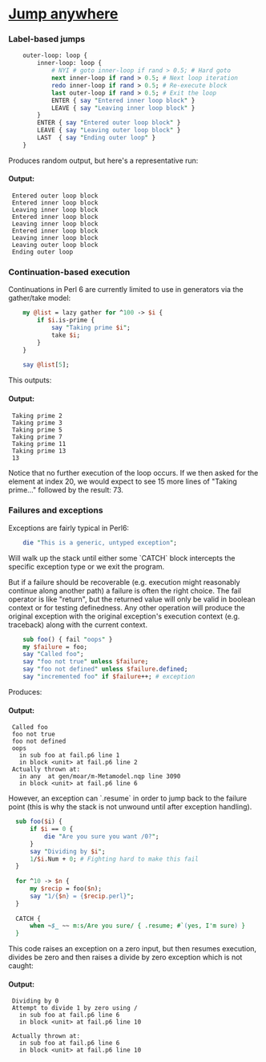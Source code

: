[1]: https://rosettacode.org/wiki/Jump_anywhere

# [Jump anywhere][1]

### Label-based jumps

```perl
    outer-loop: loop {
        inner-loop: loop {
            # NYI # goto inner-loop if rand > 0.5; # Hard goto
            next inner-loop if rand > 0.5; # Next loop iteration
            redo inner-loop if rand > 0.5; # Re-execute block
            last outer-loop if rand > 0.5; # Exit the loop
            ENTER { say "Entered inner loop block" }
            LEAVE { say "Leaving inner loop block" }
        }
        ENTER { say "Entered outer loop block" }
        LEAVE { say "Leaving outer loop block" }
        LAST  { say "Ending outer loop" }
    }
```


Produces random output, but here's a representative run:


#### Output:
```
 Entered outer loop block
 Entered inner loop block
 Leaving inner loop block
 Entered inner loop block
 Leaving inner loop block
 Entered inner loop block
 Leaving inner loop block
 Leaving outer loop block
 Ending outer loop
```


### Continuation-based execution



Continuations in Perl 6 are currently limited to use in generators via the gather/take model:

```perl
    my @list = lazy gather for ^100 -> $i {
        if $i.is-prime {
            say "Taking prime $i";
            take $i;
        }
    }
 
    say @list[5];
```


This outputs:


#### Output:
```
 Taking prime 2
 Taking prime 3
 Taking prime 5
 Taking prime 7
 Taking prime 11
 Taking prime 13
 13
```


Notice that no further execution of the loop occurs. If we then asked for the element at index 20, we would expect to see 15 more lines of "Taking prime..." followed by the result: 73.



### Failures and exceptions



Exceptions are fairly typical in Perl6:

```perl
    die "This is a generic, untyped exception";
```


Will walk up the stack until either some \`CATCH\` block intercepts the specific exception type or we exit the program.



But if a failure should be recoverable (e.g. execution might reasonably continue along another path) a failure is often the right choice. The fail operator is like "return", but the returned value will only be valid in boolean context or for testing definedness. Any other operation will produce the original exception with the original exception's execution context (e.g. traceback) along with the current context.

```perl
    sub foo() { fail "oops" }
    my $failure = foo;
    say "Called foo";
    say "foo not true" unless $failure;
    say "foo not defined" unless $failure.defined;
    say "incremented foo" if $failure++; # exception
```


Produces:


#### Output:
```
 Called foo
 foo not true
 foo not defined
 oops
   in sub foo at fail.p6 line 1
   in block <unit> at fail.p6 line 2
 Actually thrown at:
   in any  at gen/moar/m-Metamodel.nqp line 3090
   in block <unit> at fail.p6 line 6
```


However, an exception can \`.resume\` in order to jump back to the failure point (this is why the stack is not unwound until after exception handling).

```perl
  sub foo($i) {
      if $i == 0 {
          die "Are you sure you want /0?";
      }
      say "Dividing by $i";
      1/$i.Num + 0; # Fighting hard to make this fail
  }
 
  for ^10 -> $n {
      my $recip = foo($n);
      say "1/{$n} = {$recip.perl}";
  }
 
  CATCH {
      when ~$_ ~~ m:s/Are you sure/ { .resume; #`(yes, I'm sure) }
  }
```


This code raises an exception on a zero input, but then resumes execution, divides be zero and then raises a divide by zero exception which is not caught:


#### Output:
```
 Dividing by 0
 Attempt to divide 1 by zero using /
   in sub foo at fail.p6 line 6
   in block <unit> at fail.p6 line 10
 
 Actually thrown at:
   in sub foo at fail.p6 line 6
   in block <unit> at fail.p6 line 10
```